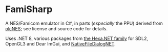 # FamiSharp

A NES/Famicom emulator in C#, in parts (*especially* the PPU) derived from [olcNES](https://github.com/OneLoneCoder/olcNES); see license and source code for details.

Uses .NET 8, various packages from [the Hexa.NET family](https://github.com/HexaEngine) for SDL2, OpenGL3 and Dear ImGui, and [NativeFileDialogNET](https://github.com/atomsk-0/NativeFiledialogNET).
